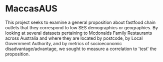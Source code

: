 # MaccasAUS
This project seeks to examine a general proposition about fastfood chain outlets that they correspond to low SES demographics or geographies. By looking at several datasets pertaining to Mcdonalds Family Restaurants across Australia and where they are located by postcode, by Local Government Authority, and by metrics of socioeconomic disadvantage/advantage, we sought to measure a correlation to 'test' the proposition.
